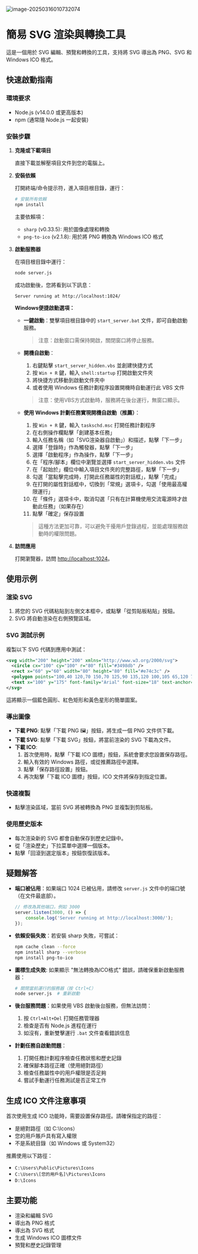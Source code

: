 ![image-20250316010732074](https://cdn.jsdelivr.net/gh/321hi123/typoraimgbed/img/image-20250316010732074.png)

# 簡易 SVG 渲染與轉換工具

這是一個用於 SVG 編輯、預覽和轉換的工具，支持將 SVG 導出為 PNG、SVG 和 Windows ICO 格式。

## 快速啟動指南

### 環境要求

- Node.js (v14.0.0 或更高版本)
- npm (通常隨 Node.js 一起安裝)

### 安裝步驟

1. **克隆或下載項目**

   直接下載並解壓項目文件到您的電腦上。

2. **安裝依賴**

   打開終端/命令提示符，進入項目根目錄，運行：

   ```bash
   # 安裝所有依賴
   npm install
   ```

   主要依賴項：
   - `sharp` (v0.33.5): 用於圖像處理和轉換
   - `png-to-ico` (v2.1.8): 用於將 PNG 轉換為 Windows ICO 格式

3. **啟動服務器**

   在項目根目錄中運行：

   ```bash
   node server.js
   ```

   成功啟動後，您將看到以下訊息：
   ```
   Server running at http://localhost:1024/
   ```

   **Windows便捷啟動選項：**
   
   - **一鍵啟動**：雙擊項目根目錄中的 `start_server.bat` 文件，即可自動啟動服務。
     > 注意：啟動窗口需保持開啟，關閉窗口將停止服務。
   
   - **開機自啟動**：
     1. 右鍵點擊 `start_server_hidden.vbs` 並創建快捷方式
     2. 按 `Win + R` 鍵，輸入 `shell:startup` 打開啟動文件夾
     3. 將快捷方式移動到啟動文件夾中
     4. 或者使用 Windows 任務計劃程序設置開機時自動運行此 VBS 文件
     > 注意：使用VBS方式啟動時，服務將在後台運行，無窗口顯示。
     
   - **使用 Windows 計劃任務實現開機自啟動（推薦）**：
     1. 按 `Win + R` 鍵，輸入 `taskschd.msc` 打開任務計劃程序
     2. 在右側操作欄點擊「創建基本任務」
     3. 輸入任務名稱（如「SVG渲染器自啟動」）和描述，點擊「下一步」
     4. 選擇「登錄時」作為觸發器，點擊「下一步」
     5. 選擇「啟動程序」作為操作，點擊「下一步」
     6. 在「程序/腳本」欄位中瀏覽並選擇 `start_server_hidden.vbs` 文件
     7. 在「起始於」欄位中輸入項目文件夾的完整路徑，點擊「下一步」
     8. 勾選「當點擊完成時，打開此任務屬性的對話框」，點擊「完成」
     9. 在打開的屬性對話框中，切換到「常規」選項卡，勾選「使用最高權限運行」
     10. 在「條件」選項卡中，取消勾選「只有在計算機使用交流電源時才啟動此任務」（如果存在）
     11. 點擊「確定」保存設置
     > 這種方法更加可靠，可以避免干擾用戶登錄過程，並能處理服務啟動時的權限問題。

4. **訪問應用**

   打開瀏覽器，訪問 [http://localhost:1024](http://localhost:1024)。

## 使用示例

### 渲染 SVG

1. 將您的 SVG 代碼粘貼到左側文本框中，或點擊「從剪貼板粘貼」按鈕。
2. SVG 將自動渲染在右側預覽區域。

### SVG 測試示例

複製以下 SVG 代碼到應用中測試：

```xml
<svg width="200" height="200" xmlns="http://www.w3.org/2000/svg">
  <circle cx="100" cy="100" r="80" fill="#3498db" />
  <rect x="60" y="60" width="80" height="80" fill="#e74c3c" />
  <polygon points="100,40 120,70 150,70 125,90 135,120 100,105 65,120 75,90 50,70 80,70" fill="#f1c40f" />
  <text x="100" y="175" font-family="Arial" font-size="18" text-anchor="middle" fill="white">SVG 測試</text>
</svg>
```

這將顯示一個藍色圓形、紅色矩形和黃色星形的簡單圖案。

### 導出圖像

- **下載 PNG**: 點擊「下載 PNG 🖼️」按鈕，將生成一個 PNG 文件供下載。
- **下載 SVG**: 點擊「下載 SVG」按鈕，將當前渲染的 SVG 下載為文件。
- **下載 ICO**: 
   1. 首次使用時，點擊「下載 ICO 圖標」按鈕，系統會要求您設置保存路徑。
   2. 輸入有效的 Windows 路徑，或從推薦路徑中選擇。
   3. 點擊「保存路徑設置」按鈕。
   4. 再次點擊「下載 ICO 圖標」按鈕，ICO 文件將保存到指定位置。

### 快速複製

- 點擊渲染區域，當前 SVG 將被轉換為 PNG 並複製到剪貼板。

### 使用歷史版本

- 每次渲染新的 SVG 都會自動保存到歷史記錄中。
- 從「渲染歷史」下拉菜單中選擇一個版本。
- 點擊「回滾到選定版本」按鈕恢復該版本。

## 疑難解答

- **端口被佔用**：如果端口 1024 已被佔用，請修改 `server.js` 文件中的端口號（在文件最底部）。
  ```javascript
  // 修改為其他端口，例如 3000
  server.listen(3000, () => {
      console.log('Server running at http://localhost:3000/');
  });
  ```

- **依賴安裝失敗**：若安裝 sharp 失敗，可嘗試：
  ```bash
  npm cache clean --force
  npm install sharp --verbose
  npm install png-to-ico
  ```

- **圖標生成失敗**: 如果顯示 "無法轉換為ICO格式" 錯誤，請確保重新啟動服務器：
  ```bash
  # 關閉當前運行的服務器（按 Ctrl+C）
  node server.js  # 重新啟動
  ```

- **後台服務問題**：如果使用 VBS 啟動後台服務，但無法訪問：
  1. 按 `Ctrl+Alt+Del` 打開任務管理器
  2. 檢查是否有 Node.js 進程在運行
  3. 如沒有，重新雙擊運行 `.bat` 文件查看錯誤信息
  
- **計劃任務自啟動問題**：
  1. 打開任務計劃程序檢查任務狀態和歷史記錄
  2. 確保腳本路徑正確（使用絕對路徑）
  3. 檢查任務屬性中的用戶權限是否足夠
  4. 嘗試手動運行任務測試是否正常工作

## 生成 ICO 文件注意事項

首次使用生成 ICO 功能時，需要設置保存路徑。請確保指定的路徑：
- 是絕對路徑（如 C:\Icons）
- 您的用戶賬戶具有寫入權限
- 不是系統目錄（如 Windows 或 System32）

推薦使用以下路徑：
- `C:\Users\Public\Pictures\Icons`
- `C:\Users\[您的用戶名]\Pictures\Icons`
- `D:\Icons`

## 主要功能

- 渲染和編輯 SVG
- 導出為 PNG 格式
- 導出為 SVG 格式
- 生成 Windows ICO 圖標文件
- 預覽和歷史記錄管理